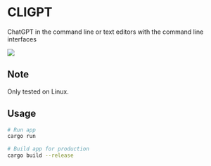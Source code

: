 # CLIGPT

ChatGPT in the command line or text editors with the command line interfaces


![](https://github.com/weiying-chen/chat_gpt/blob/main/demo.gif)

## Note

Only tested on Linux.

## Usage

```bash
# Run app
cargo run

# Build app for production
cargo build --release
```
